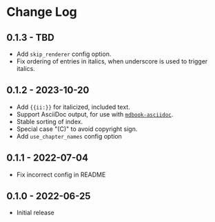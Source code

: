 # Change Log

## 0.1.3 - TBD

- Add `skip_renderer` config option.
- Fix ordering of entries in italics, when underscore is used to trigger italics.

## 0.1.2 - 2023-10-20

- Add `{{ii:}}` for italicized, included text.
- Support AsciiDoc output, for use with [`mdbook-asciidoc`](https://github.com/daviddrysdale/mdbook-asciidoc).
- Stable sorting of index.
- Special case "(C)" to avoid copyright sign.
- Add `use_chapter_names` config option

## 0.1.1 - 2022-07-04

- Fix incorrect config in README

## 0.1.0 - 2022-06-25

- Initial release

